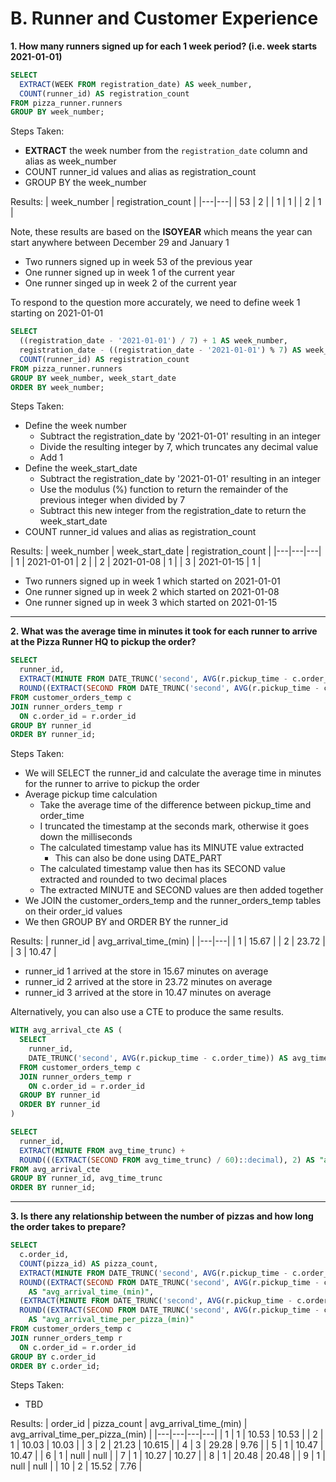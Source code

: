 # B. Runner and Customer Experience

**1. How many runners signed up for each 1 week period? (i.e. week starts 2021-01-01)**
```sql
SELECT
  EXTRACT(WEEK FROM registration_date) AS week_number,
  COUNT(runner_id) AS registration_count
FROM pizza_runner.runners
GROUP BY week_number;
```

Steps Taken:
 - **EXTRACT** the week number from the `registration_date` column and alias as week_number
 - COUNT runner_id values and alias as registration_count
 - GROUP BY the week_number

Results:
| week_number | registration_count |
|---|---|
| 53 | 2 |
| 1 | 1 |
| 2 | 1 |

Note, these results are based on the **ISOYEAR** which means the year can start anywhere between December 29 and January 1

- Two runners signed up in week 53 of the previous year
- One runner signed up in week 1 of the current year
- One runner singed up in week 2 of the current year

To respond to the question more accurately, we need to define week 1 starting on 2021-01-01

```sql
SELECT
  ((registration_date - '2021-01-01') / 7) + 1 AS week_number,
  registration_date - ((registration_date - '2021-01-01') % 7) AS week_start_date,
  COUNT(runner_id) AS registration_count
FROM pizza_runner.runners
GROUP BY week_number, week_start_date
ORDER BY week_number;
```

Steps Taken:
 - Define the week number
   - Subtract the registration_date by '2021-01-01' resulting in an integer
   - Divide the resulting integer by 7, which truncates any decimal value
   - Add 1
 - Define the week_start_date
   - Subtract the registration_date by '2021-01-01' resulting in an integer
   - Use the modulus (%) function to return the remainder of the previous integer when divided by 7
   - Subtract this new integer from the registration_date to return the week_start_date
 - COUNT runner_id values and alias as registration_count

Results:
| week_number | week_start_date | registration_count |
|---|---|---|
| 1 | 2021-01-01 | 2 |
| 2 | 2021-01-08 | 1 |
| 3 | 2021-01-15 | 1 |

- Two runners signed up in week 1 which started on 2021-01-01
- One runner signed up in week 2 which started on 2021-01-08
- One runner signed up in week 3 which started on 2021-01-15

***

**2. What was the average time in minutes it took for each runner to arrive at the Pizza Runner HQ to pickup the order?**

```sql
SELECT
  runner_id,
  EXTRACT(MINUTE FROM DATE_TRUNC('second', AVG(r.pickup_time - c.order_time))) +
  ROUND((EXTRACT(SECOND FROM DATE_TRUNC('second', AVG(r.pickup_time - c.order_time))) / 60)::decimal, 2) AS "avg_arrival_time_(min)"
FROM customer_orders_temp c
JOIN runner_orders_temp r
  ON c.order_id = r.order_id
GROUP BY runner_id
ORDER BY runner_id;
```

Steps Taken:
 - We will SELECT the runner_id and calculate the average time in minutes for the runner to arrive to pickup the order
 - Average pickup time calculation
   - Take the average time of the difference between pickup_time and order_time
   - I truncated the timestamp at the seconds mark, otherwise it goes down the milliseconds
   - The calculated timestamp value has its MINUTE value extracted
     - This can also be done using DATE_PART
   - The calculated timestamp value then has its SECOND value extracted and rounded to two decimal places
   - The extracted MINUTE and SECOND values are then added together
- We JOIN the customer_orders_temp and the runner_orders_temp tables on their order_id values
- We then GROUP BY and ORDER BY the runner_id

Results:
| runner_id | avg_arrival_time_(min) |
|---|---|
| 1 | 15.67 |
| 2 | 23.72 |
| 3 | 10.47 |

- runner_id 1 arrived at the store in 15.67 minutes on average
- runner_id 2 arrived at the store in 23.72 minutes on average
- runner_id 3 arrived at the store in 10.47 minutes on average

Alternatively, you can also use a CTE to produce the same results.

```sql
WITH avg_arrival_cte AS (
  SELECT
    runner_id,
    DATE_TRUNC('second', AVG(r.pickup_time - c.order_time)) AS avg_time_trunc
  FROM customer_orders_temp c
  JOIN runner_orders_temp r
    ON c.order_id = r.order_id
  GROUP BY runner_id
  ORDER BY runner_id
)

SELECT
  runner_id,
  EXTRACT(MINUTE FROM avg_time_trunc) +
  ROUND(((EXTRACT(SECOND FROM avg_time_trunc) / 60)::decimal), 2) AS "avg_arrival_time_(min)"
FROM avg_arrival_cte
GROUP BY runner_id, avg_time_trunc
ORDER BY runner_id;
```

***

**3. Is there any relationship between the number of pizzas and how long the order takes to prepare?**

```sql
SELECT
  c.order_id,
  COUNT(pizza_id) AS pizza_count,
  EXTRACT(MINUTE FROM DATE_TRUNC('second', AVG(r.pickup_time - c.order_time))) +
  ROUND((EXTRACT(SECOND FROM DATE_TRUNC('second', AVG(r.pickup_time - c.order_time))) / 60)::decimal, 2) 
    AS "avg_arrival_time_(min)",
  (EXTRACT(MINUTE FROM DATE_TRUNC('second', AVG(r.pickup_time - c.order_time))) +
  ROUND((EXTRACT(SECOND FROM DATE_TRUNC('second', AVG(r.pickup_time - c.order_time))) / 60)::decimal, 2)) / COUNT(pizza_id) 
    AS "avg_arrival_time_per_pizza_(min)"
FROM customer_orders_temp c
JOIN runner_orders_temp r
  ON c.order_id = r.order_id
GROUP BY c.order_id
ORDER BY c.order_id;
```

Steps Taken:
 - TBD

Results:
| order_id | pizza_count | avg_arrival_time_(min) | avg_arrival_time_per_pizza_(min) |
|---|---|---|---|
| 1 | 1 | 10.53 | 10.53 |
| 2 | 1 | 10.03 | 10.03 |
| 3 | 2 | 21.23 | 10.615 |
| 4 | 3 | 29.28 | 9.76 |
| 5 | 1 | 10.47 | 10.47 |
| 6 | 1 | null | null |
| 7 | 1 | 10.27 | 10.27 |
| 8 | 1 | 20.48 | 20.48 |
| 9 | 1 | null | null |
| 10 | 2 | 15.52 | 7.76 |
